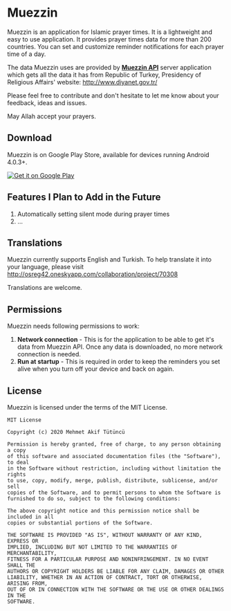Muezzin
=======
Muezzin is an application for Islamic prayer times. It is a lightweight and easy to use application. It provides prayer times data for more than 200 countries. You can set and customize reminder notifications for each prayer time of a day.

The data Muezzin uses are provided by [**Muezzin API**](https://github.com/mehmetakiftutuncu/MuezzinAPI) server application which gets all the data it has from Republic of Turkey, Presidency of Religious Affairs' website: http://www.diyanet.gov.tr/

Please feel free to contribute and don't hesitate to let me know about your feedback, ideas and issues.

May Allah accept your prayers.

Download
--------
Muezzin is on Google Play Store, available for devices running Android 4.0.3+.

<a href="https://play.google.com/store/apps/details?id=com.mehmetakiftutuncu.muezzin">
  <img alt="Get it on Google Play" src="https://developer.android.com/images/brand/en_generic_rgb_wo_60.png" />
</a>

Features I Plan to Add in the Future
------------------------------------
1. Automatically setting silent mode during prayer times
2. ...

Translations
------------
Muezzin currently supports English and Turkish. To help translate it into your language, please visit http://osreg42.oneskyapp.com/collaboration/project/70308

Translations are welcome.

Permissions
-----------
Muezzin needs following permissions to work:

1. **Network connection** - This is for the application to be able to get it's data from Muezzin API. Once any data is downloaded, no more network connection is needed.
2. **Run at startup** - This is required in order to keep the reminders you set alive when you turn off your device and back on again.

License
--------------
Muezzin is licensed under the terms of the MIT License.

```
MIT License

Copyright (c) 2020 Mehmet Akif Tütüncü

Permission is hereby granted, free of charge, to any person obtaining a copy
of this software and associated documentation files (the "Software"), to deal
in the Software without restriction, including without limitation the rights
to use, copy, modify, merge, publish, distribute, sublicense, and/or sell
copies of the Software, and to permit persons to whom the Software is
furnished to do so, subject to the following conditions:

The above copyright notice and this permission notice shall be included in all
copies or substantial portions of the Software.

THE SOFTWARE IS PROVIDED "AS IS", WITHOUT WARRANTY OF ANY KIND, EXPRESS OR
IMPLIED, INCLUDING BUT NOT LIMITED TO THE WARRANTIES OF MERCHANTABILITY,
FITNESS FOR A PARTICULAR PURPOSE AND NONINFRINGEMENT. IN NO EVENT SHALL THE
AUTHORS OR COPYRIGHT HOLDERS BE LIABLE FOR ANY CLAIM, DAMAGES OR OTHER
LIABILITY, WHETHER IN AN ACTION OF CONTRACT, TORT OR OTHERWISE, ARISING FROM,
OUT OF OR IN CONNECTION WITH THE SOFTWARE OR THE USE OR OTHER DEALINGS IN THE
SOFTWARE.
```
